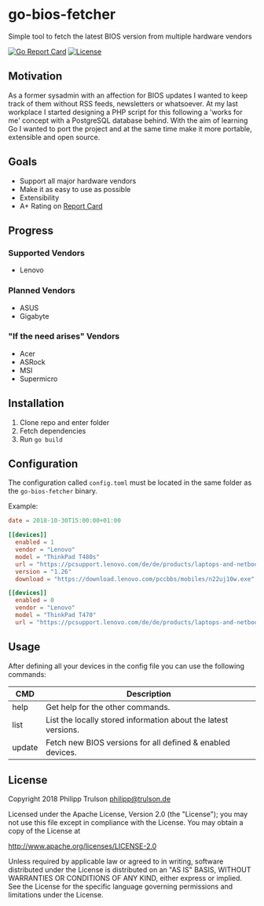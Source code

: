 # go-bios-fetcher
Simple tool to fetch the latest BIOS version from multiple hardware vendors

[![Go Report Card](https://goreportcard.com/badge/github.com/der-eismann/go-bios-fetcher)](https://goreportcard.com/report/github.com/der-eismann/go-bios-fetcher) [![License](https://img.shields.io/badge/License-Apache%202.0-blue.svg)](https://opensource.org/licenses/Apache-2.0)

## Motivation

As a former sysadmin with an affection for BIOS updates I wanted to keep track of them without RSS feeds, newsletters or whatsoever. At my last workplace I started designing a PHP script for this following a 'works for me' concept with a PostgreSQL database behind. With the aim of learning Go I wanted to port the project and at the same time make it more portable, extensible and open source. 


## Goals

 * Support all major hardware vendors
 * Make it as easy to use as possible
 * Extensibility
 * A+ Rating on [Report Card](https://goreportcard.com/badge/github.com/der-eismann/go-bios-fetcher)

## Progress

### Supported Vendors
 * Lenovo

### Planned Vendors
 * ASUS
 * Gigabyte

### "If the need arises" Vendors
 * Acer
 * ASRock
 * MSI
 * Supermicro

## Installation

1. Clone repo and enter folder
2. Fetch dependencies
3. Run `go build`

## Configuration

The configuration called `config.toml` must be located in the same folder as the `go-bios-fetcher` binary.

Example:
``` toml
date = 2018-10-30T15:00:00+01:00

[[devices]]
  enabled = 1                                                                                                                                # Exclude entry from being updated
  vendor = "Lenovo"                                                                                                                          # Define which module to use
  model = "ThinkPad T480s"                                                                                                                   # Just a label, no real use
  url = "https://pcsupport.lenovo.com/de/de/products/laptops-and-netbooks/thinkpad-t-series-laptops/thinkpad-t480s-type-20l7-20l8/downloads" # Website to get the info from
  version = "1.26"                                                                                                                           # Latest version, set by the program
  download = "https://download.lenovo.com/pccbbs/mobiles/n22uj10w.exe"                                                                       # Link to latest version, set by program

[[devices]]
  enabled = 0
  vendor = "Lenovo"
  model = "ThinkPad T470"
  url = "https://pcsupport.lenovo.com/de/de/products/laptops-and-netbooks/thinkpad-t-series-laptops/thinkpad-t470/downloads" 
```

## Usage

After defining all your devices in the config file you can use the following commands:

| CMD      | Description                                                    |
| -------- | -------------------------------------------------------------- |
| help     | Get help for the other commands.                               |
| list     | List the locally stored information about the latest versions. |
| update   | Fetch new BIOS versions for all defined & enabled devices.     |

## License
 
Copyright 2018 Philipp Trulson <philipp@trulson.de>
 
Licensed under the Apache License, Version 2.0 (the "License");
you may not use this file except in compliance with the License.
You may obtain a copy of the License at
 
http://www.apache.org/licenses/LICENSE-2.0
 
Unless required by applicable law or agreed to in writing, software
distributed under the License is distributed on an "AS IS" BASIS,
WITHOUT WARRANTIES OR CONDITIONS OF ANY KIND, either express or implied.
See the License for the specific language governing permissions and
limitations under the License.
